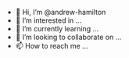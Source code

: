 - 👋 Hi, I’m @andrew-hamilton
- 👀 I’m interested in ...
- 🌱 I’m currently learning ...
- 💞️ I’m looking to collaborate on ...
- 📫 How to reach me ...

<!---
andrew-hamilton/andrew-hamilton is a ✨ special ✨ repository because its `README.md` (this file) appears on your GitHub profile.
You can click the Preview link to take a look at your changes.
--->
